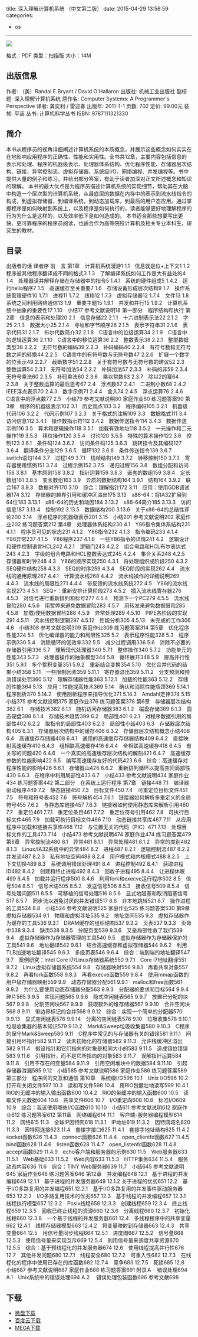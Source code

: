 title: 深入理解计算机系统 （中文第二版）
date: 2015-04-29 13:56:59
categories:
  - os
---

![](http://img3.douban.com/lpic/s4510534.jpg)

格式：PDF
类型：扫描版
大小：14M

<!--more-->

## 出版信息 ##

作者: （美）Randal E.Bryant / David O'Hallaron 
出版社: 机械工业出版社
副标题: 深入理解计算机系统
原作名: Computer Systems: A Programmer's Perspective
译者: 龚奕利 / 雷迎春 
出版年: 2011-1-1
页数: 702
定价: 99.00元
装帧: 平装
丛书: 计算机科学丛书
ISBN: 9787111321330

## 简介 ##

本书从程序员的视角详细阐述计算机系统的本质概念，并展示这些概念如何实实在在地影响应用程序的正确性、性能和实用性。全书共12章，主要内容包括信息的表示和处理、程序的机器级表示、处理器体系结构、优化程序性能、存储器层次结构、链接、异常控制流、虚拟存储器、系统级I/O、网络编程、并发编程等。书中提供大量的例子和练习，并给出部分答案，有助于读者加深对正文所述概念和知识的理解。
本书的最大优点是为程序员描述计算机系统的实现细节，帮助其在大脑中构造一个层次型的计算机系统，从最底层的数据在内存中的表示到流水线指令的构成，到虚拟存储器，到编译系统，到动态加载库，到最后的用户态应用。通过掌握程序是如何映射到系统上，以及程序是如何执行的，读者能够更好地理解程序的行为为什么是这样的，以及效率低下是如何造成的。
本书适合那些想要写出更快、更可靠程序的程序员阅读，也适合作为高等院校计算机及相关专业本科生、研究生的教材。

## 目录 ##

出版者的话
译者序
前　言
第1章　计算机系统漫游1
1.1　信息就是位+上下文1
1.2　程序被其他程序翻译成不同的格式3
1.3　了解编译系统如何工作是大有益处的4
1.4　处理器读并解释存储在存储器中的指令5
1.4.1　系统的硬件组成5
1.4.2　运行hello程序7
1.5　高速缓存至关重要7
1.6　存储设备形成层次结构9
1.7　操作系统管理硬件10
1.7.1　进程11
1.7.2　线程12
1.7.3　虚拟存储器12
1.7.4　文件13
1.8　系统之间利用网络通信13
1.9　重要主题15
1.9.1　并发和并行15
1.9.2　计算机系统中抽象的重要性17
1.10　小结17
参考文献说明18
第一部分　程序结构和执行
第2章　信息的表示和处理20
2.1　信息存储22
2.1.1　十六进制表示法22
2.1.2　字25
2.1.3　数据大小25
2.1.4　寻址和字节顺序26
2.1.5　表示字符串31
2.1.6　表示代码31
2.1.7　布尔代数简介32
2.1.8　C语言中的位级运算34
2.1.9　C语言中的逻辑运算36
2.1.10　C语言中的移位运算36
2.2　整数表示38
2.2.1　整型数据类型38
2.2.2　无符号数的编码39
2.2.3　补码编码40
2.2.4　有符号数和无符号数之间的转换44
2.2.5　C语言中的有符号数与无符号数47
2.2.6　扩展一个数字的位表示49
2.2.7　截断数字51
2.2.8　关于有符号数与无符号数的建议52
2.3　整数运算54
2.3.1　无符号加法54
2.3.2　补码加法57
2.3.3　补码的非59
2.3.4　无符号乘法60
2.3.5　补码乘法60
2.3.6　乘以常数63
2.3.7　除以2的幂64
2.3.8　关于整数运算的最后思考67
2.4　浮点数67
2.4.1　二进制小数68
2.4.2　IEEE浮点表示70
2.4.3　数字示例71
2.4.4　舍入74
2.4.5　浮点运算76
2.4.6　C语言中的浮点数77
2.5　小结79
参考文献说明80
家庭作业80
练习题答案90
第3章　程序的机器级表示102
3.1　历史观点103
3.2　程序编码105
3.2.1　机器级代码106
3.2.2　代码示例107
3.2.3　关于格式的注解109
3.3　数据格式111
3.4　访问信息112
3.4.1　操作数指示符112
3.4.2　数据传送指令114
3.4.3　数据传送示例116
3.5　算术和逻辑操作118
3.5.1　加载有效地址118
3.5.2　一元操作和二元操作119
3.5.3　移位操作120
3.5.4　讨论120
3.5.5　特殊的算术操作122
3.6　控制123
3.6.1　条件码124
3.6.2　访问条件码125
3.6.3　跳转指令及其编码127
3.6.4　翻译条件分支129
3.6.5　循环132
3.6.6　条件传送指令139
3.6.7　switch语句144
3.7　过程149
3.7.1　栈帧结构149
3.7.2　转移控制150
3.7.3　寄存器使用惯例151
3.7.4　过程示例152
3.7.5　递归过程156
3.8　数组分配和访问158
3.8.1　基本原则158
3.8.2　指针运算159
3.8.3　嵌套的数组159
3.8.4　定长数组161
3.8.5　变长数组163
3.9　异质的数据结构164
3.9.1　结构164
3.9.2　联合167
3.9.3　数据对齐170
3.10　综合：理解指针172
3.11　应用：使用GDB调试器174
3.12　存储器的越界引用和缓冲区溢出175
3.13　x86-64：将IA32扩展到64位183
3.13.1　x86-64的历史和动因184
3.13.2　x86-64简介185
3.13.3　访问信息187
3.13.4　控制192
3.13.5　数据结构200
3.13.6　关于x86-64的总结性评论200
3.14　浮点程序的机器级表示201
3.15　小结201
参考文献说明202
家庭作业202
练习题答案212
第4章　处理器体系结构230
4.1　Y86指令集体系结构231
4.1.1　程序员可见的状态231
4.1.2　Y86指令232
4.1.3　指令编码233
4.1.4　Y86异常237
4.1.5　Y86程序237
4.1.6　一些Y86指令的详情241
4.2　逻辑设计和硬件控制语言HCL242
4.2.1　逻辑门243
4.2.2　组合电路和HCL布尔表达式243
4.2.3　字级的组合电路和HCL整数表达式245
4.2.4　集合关系248
4.2.5　存储器和时钟248
4.3　Y86的顺序实现250
4.3.1　将处理组织成阶段250
4.3.2　SEQ硬件结构258
4.3.3　SEQ的时序259
4.3.4　SEQ阶段的实现262
4.4　流水线的通用原理267
4.4.1　计算流水线268
4.4.2　流水线操作的详细说明269
4.4.3　流水线的局限性271
4.4.4　带反馈的流水线系统272
4.5　Y86的流水线实现273
4.5.1　SEQ+：重新安排计算阶段273
4.5.2　插入流水线寄存器276
4.5.3　对信号进行重新排列和标号277
4.5.4　预测下一个PC279
4.5.5　流水线冒险280
4.5.6　用暂停来避免数据冒险283
4.5.7　用转发来避免数据冒险285
4.5.8　加载/使用数据冒险288
4.5.9　异常处理289
4.5.10　PIPE各阶段的实现291
4.5.11　流水线控制逻辑297
4.5.12　性能分析305
4.5.13　未完成的工作306
4.6　小结308
参考文献说明309
家庭作业309
练习题答案314
第5章　优化程序性能324
5.1　优化编译器的能力和局限性325
5.2　表示程序性能328
5.3　程序示例330
5.4　消除循环的低效率332
5.5　减少过程调用336
5.6　消除不必要的存储器引用336
5.7　理解现代处理器340
5.7.1　整体操作340
5.7.2　功能单元的性能343
5.7.3　处理器操作的抽象模型344
5.8　循环展开348
5.9　提高并行性351
5.9.1　多个累积变量351
5.9.2　重新结合变换354
5.10　优化合并代码的结果小结358
5.11　一些限制因素359
5.11.1　寄存器溢出359
5.11.2　分支预测和预测错误处罚360
5.12　理解存储器性能363
5.12.1　加载的性能363
5.12.2　存储的性能364
5.13　应用：性能提高技术369
5.14　确认和消除性能瓶颈369
5.14.1　程序剖析370
5.14.2　使用剖析程序来指导优化371
5.14.3　Amdahl定律374
5.15　小结375
参考文献说明375
家庭作业376
练习题答案378
第6章　存储器层次结构382
6.1 　存储技术382
6.1.1　随机访问存储器383
6.1.2　磁盘存储389
6.1.3　固态硬盘398
6.1.4　存储技术趋势399
6.2　局部性401
6.2.1　对程序数据引用的局部性402
6.2.2　取指令的局部性403
6.2.3　局部性小结403
6.3　存储器层次结构405
6.3.1　存储器层次结构中的缓存406
6.3.2　存储器层次结构概念小结408
6.4　高速缓存存储器408
6.4.1　通用的高速缓存存储器结构409
6.4.2　直接映射高速缓存410
6.4.3　组相联高速缓存416
6.4.4　全相联高速缓存418
6.4.5　有关写的问题420
6.4.6　一个真实的高速缓存层次结构的解剖421
6.4.7　高速缓存参数的性能影响422
6.5　编写高速缓存友好的代码423
6.6　综合：高速缓存对程序性能的影响426
6.6.1　存储器山426
6.6.2　重新排列循环以提高空间局部性430
6.6.3　在程序中利用局部性433
6.7　小结433
参考文献说明434
家庭作业434
练习题答案442
第二部分　在系统上运行程序
第7章　链接448
7.1　编译器驱动程序449
7.2　静态链接450
7.3　目标文件450
7.4　可重定位目标文件451
7.5　符号和符号表452
7.6　符号解析454
7.6.1　链接器如何解析多重定义的全局符号455
7.6.2　与静态库链接457
7.6.3　链接器如何使用静态库来解析引用460
7.7　重定位461
7.7.1　重定位条目461
7.7.2　重定位符号引用462
7.8　可执行目标文件465
7.9　加载可执行目标文件466
7.10　动态链接共享库467
7.11　从应用程序中加载和链接共享库468
7.12　与位置无关的代码（PIC）471
7.13　处理目标文件的工具473
7.14　小结473
参考文献说明474
家庭作业474
练习题答案479
第8章　异常控制流480
8.1　异常481
8.1.1　异常处理481
8.1.2　异常的类别482
8.1.3　Linux/IA32系统中的异常484
8.2　进程487
8.2.1　逻辑控制流487
8.2.2　并发流487
8.2.3　私有地址空间488
8.2.4　用户模式和内核模式488
8.2.5　上下文切换489
8.3　系统调用错误处理491
8.4　进程控制492
8.4.1　获取进程ID492
8.4.2　创建和终止进程492
8.4.3　回收子进程495
8.4.4　让进程休眠499
8.4.5　加载并运行程序500
8.4.6　利用fork和execve运行程序502
8.5　信号504
8.5.1　信号术语505
8.5.2　发送信号506
8.5.3　接收信号509
8.5.4　信号处理问题511
8.5.5　可移植的信号处理516
8.5.6　显式地阻塞和取消阻塞信号517
8.5.7　同步流以避免讨厌的并发错误517
8.6　非本地跳转521
8.7　操作进程的工具524
8.8　小结524
参考文献说明525
家庭作业525
练习题答案530
第9章　虚拟存储器534
9.1　物理和虚拟寻址535
9.2　地址空间535
9.3　虚拟存储器作为缓存的工具536
9.3.1　DRAM缓存的组织结构537
9.3.2　页表537
9.3.3　页命中538
9.3.4　缺页538
9.3.5　分配页面539
9.3.6　又是局部性救了我们539
9.4　虚拟存储器作为存储器管理的工具540
9.5　虚拟存储器作为存储器保护的工具541
9.6　地址翻译542
9.6.1　结合高速缓存和虚拟存储器544
9.6.2　利用TLB加速地址翻译545
9.6.3　多级页表546
9.6.4　综合：端到端的地址翻译547
9.7　案例研究：Intel Core i7/Linux存储器系统550
9.7.1　Core i7地址翻译551
9.7.2　Linux虚拟存储器系统554
9.8　存储器映射556
9.8.1　再看共享对象557
9.8.2　再看fork函数558
9.8.3　再看execve函数559
9.8.4　使用mmap函数的用户级存储器映射559
9.9　动态存储器分配561
9.9.1　malloc和free函数561
9.9.2　为什么要使用动态存储器分配563
9.9.3　分配器的要求和目标564
9.9.4　碎片565
9.9.5　实现问题565
9.9.6　隐式空闲链表565
9.9.7　放置已分配的块567
9.9.8　分割空闲块567
9.9.9　获取额外的堆存储器567
9.9.10　合并空闲块568
9.9.11　带边界标记的合并568
9.9.12　综合：实现一个简单的分配器570
9.9.13　显式空闲链表576
9.9.14　分离的空闲链表576
9.10　垃圾收集578
9.10.1　垃圾收集器的基本知识579
9.10.2　Mark&Sweep垃圾收集器580
9.10.3　C程序的保守Mark&Sweep580
9.11　C程序中常见的与存储器有关的错误581
9.11.1　间接引用坏指针582
9.11.2　读未初始化的存储器582
9.11.3　允许栈缓冲区溢出582
9.11.4　假设指针和它们指向的对象是相同大小的583
9.11.5　造成错位错误583
9.11.6　引用指针，而不是它所指向的对象583
9.11.7　误解指针运算584
9.11.8　引用不存在的变量584
9.11.9　引用空闲堆块中的数据584
9.11.10　引起存储器泄漏585
9.12　小结585
参考文献说明586
家庭作业586
练习题答案589
第三部分　程序间的交互和通信
第10章　系统级I/O596
10.1　Unix I/O596
10.2　打开和关闭文件597
10.3　读和写文件598
10.4　用RIO包健壮地读写599
10.4.1　RIO的无缓冲的输入输出函数600
10.4.2　RIO的带缓冲的输入函数600
10.5　读取文件元数据604
10.6　共享文件606
10.7　I/O重定向608
10.8　标准I/O609
10.9　综合：我该使用哪些I/O函数610
10.10　小结611
参考文献说明612
家庭作业612
练习题答案612
第11章　网络编程614
11.1　客户端-服务器编程模型614
11.2　网络615
11.3　全球IP因特网618
11.3.1　IP地址619
11.3.2　因特网域名620
11.3.3　因特网连接623
11.4　套接字接口625
11.4.1　套接字地址结构625
11.4.2　socket函数626
11.4.3　connect函数626
11.4.4　open_clientfd函数627
11.4.5　bind函数628
11.4.6　listen函数628
11.4.7　open_listenfd函数628
11.4.8　accept函数629
11.4.9　echo客户端和服务器的示例630
11.5　Web服务器633
11.5.1　Web基础633
11.5.2　Web内容633
11.5.3　HTTP事务634
11.5.4　服务动态内容636
11.6　综合：TINY Web服务器639
11.7　小结645
参考文献说明645
家庭作业646
练习题答案646
第12章　并发编程648
12.1　基于进程的并发编程649
12.1.1　基于进程的并发服务器649
12.1.2 关于进程的优劣651
12.2　基于I/O多路复用的并发编程651
12.2.1　基于I/O多路复用的并发事件驱动服务器653
12.2.2　I/O多路复用技术的优劣657
12.3　基于线程的并发编程657
12.3.1　线程执行模型657
12.3.2　Posix线程658
12.3.3　创建线程659
12.3.4　终止线程659
12.3.5　回收已终止线程的资源660
12.3.6　分离线程660
12.3.7　初始化线程660
12.3.8　一个基于线程的并发服务器661
12.4　多线程程序中的共享变量662
12.4.1　线程存储器模型663
12.4.2　将变量映射到存储器663
12.4.3　共享变量664
12.5　用信号量同步线程664
12.5.1　进度图667
12.5.2　信号量668
12.5.3　使用信号量来实现互斥669
12.5.4　利用信号量来调度共享资源670
12.5.5　综合：基于预线程化的并发服务器674
12.6　使用线程提高并行性676
12.7　其他并发问题680
12.7.1　线程安全680
12.7.2　可重入性682
12.7.3　在线程化的程序中使用已存在的库函数682
12.7.4　竞争683
12.7.5　死锁685
12.8　小结687
参考文献说明687
家庭作业688
练习题答案691
附录Ａ　错误处理694
A.1　Unix系统中的错误处理694
A.2 　错误处理包装函数696
参考文献698

## 下载 ##

* [微盘下载](http://vdisk.weibo.com/s/aADaW4YROsz5l)
* [百度云下载](http://pan.baidu.com/s/1dDtSyn3)
* [MEGA下载](https://mega.co.nz/#!KZtHQRbZ!1D7sHveav2ehX4k5zpf_l2wAt-W9wlHSarhyRR8IKl0)